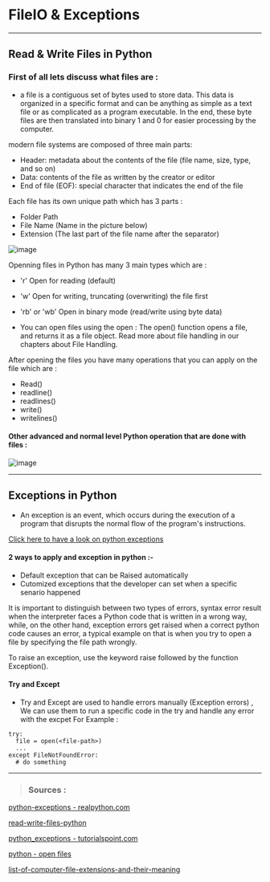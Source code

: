 # FileIO & Exceptions
---
## Read & Write Files in Python 

### First of all lets discuss what files are : 
-  a file is a contiguous set of bytes used to store data. This data is organized in a specific format and can be anything as simple as a text file or as complicated as a program executable. In the end, these byte files are then translated into binary 1 and 0 for easier processing by the computer.

modern file systems are composed of three main parts:

- Header: metadata about the contents of the file (file name, size, type, and so on)
- Data: contents of the file as written by the creator or editor
- End of file (EOF): special character that indicates the end of the file

Each file has its own unique path which has 3 parts  :
- Folder Path 
- File Name (Name in the picture below)
- Extension (The last part of the file name after the separator)

![image](https://user-images.githubusercontent.com/84404158/194339365-423655f3-a821-4b29-a24b-e072bbc1011b.png)

Openning files in Python has many 3 main types which are :
- 'r'	Open for reading (default)
- 'w'	Open for writing, truncating (overwriting) the file first
- 'rb' or 'wb'	Open in binary mode (read/write using byte data)

- You can open files using the open :
The open() function opens a file, and returns it as a file object. Read more about file handling in our chapters about File Handling.

After opening the files you have many operations that you can apply on the file which are : 
- Read()
- readline()
- readlines()
- write()
- writelines()

#### Other advanced and normal level Python operation that are done with files : 
![image](https://user-images.githubusercontent.com/84404158/194343781-25831898-754f-445c-92d5-d00f83024704.png)






---
## Exceptions in Python

- An exception is an event, which occurs during the execution of a program that disrupts the normal flow of the program's instructions.

[Click here to have a look on python exceptions](https://www.tutorialspoint.com/python/python_exceptions.htm#:~:text=An%20exception%20is%20an%20event,object%20that%20represents%20an%20error.)

####  2 ways to apply and exception in python :-
- Default exception that can be Raised automatically
- Cutomized exceptions that the developer can set when a specific senario happened

It is important to distinguish between two types of errors, syntax error result when the interpreter faces a Python code that is written in a wrong way, while, on the other hand, exception errors get raised when a correct python code causes an error, a typical example on that is when you try to open a file by specifying the file path wrongly.

To raise an exception, use the keyword raise followed by the function Exception(<error-message>).

#### Try and Except
- Try and Except are used to handle errors manually (Exception errors) , We can use them to run a specific code in the try and handle any error with the excpet 
For Example : 

```
try:
  file = open(<file-path>)
  ...
except FileNotFoundError:
  # do something
```



---
>### Sources : 
[python-exceptions - realpython.com](https://realpython.com/python-exceptions/#exceptions-versus-syntax-errors)

[read-write-files-python](https://realpython.com/read-write-files-python/)

[python_exceptions - tutorialspoint.com ](https://www.tutorialspoint.com/python/python_exceptions.htm#:~:text=An%20exception%20is%20an%20event,object%20that%20represents%20an%20error.)

[python - open files](https://www.w3schools.com/python/ref_func_open.asp#:~:text=The%20open()%20function%20opens,our%20chapters%20about%20File%20Handling.)

[list-of-computer-file-extensions-and-their-meaning](http://www.vidyagyaan.com/computer-knowledge/list-of-computer-file-extensions-and-their-meaning/)




